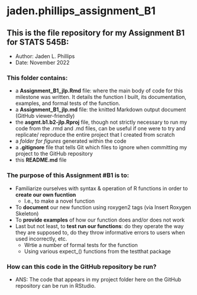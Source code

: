 # jaden.phillips_assignment_B1
## This is the file repository for my **Assignment B1** for **STATS 545B**:
- Author: Jaden L. Phillips
- Date: November 2022


### This folder contains:
- a **Assignment_B1_jlp.Rmd** file: where the main body of code for this milestone was written. It details the function I built, its documentation, examples, and formal tests of the function.
- a **Assignment_B1_jlp.md** file: the knitted Markdown output document (GitHub viewer-friendly)
- the **asgmt.b1.b2-jlp.Rproj** file, though not strictly necessary to run my code from the .rmd and .md files, can be useful if one were to try and replicate/ reproduce the entire project that I created from scratch
- a *folder for figures* generated within the code
- a **.gitignore** file that tells Git which files to ignore when committing my project to the GitHub repository
- this **README.md** file


### The purpose of this Assignment #B1 is to:
- Familiarize ourselves with syntax & operation of R functions in order to **create our own fucntion**
   - I.e., to make a novel function
- To **document** our new function using roxygen2 tags (via Insert Roxygen Skeleton)
- To **provide examples** of how our function does and/or does not work
- Last but not least, to **test run our functions**: do they operate the way they are supposed to, do they throw informative errors to users when used incorrectly, etc.
    - Wrtie a number of formal tests for the function
    - Using various expect_() functions from the testthat package 

### How can this code in the GitHub repository be run?
- ANS: The code that appears in my project folder here on the GitHub repository can be run in RStudio.

